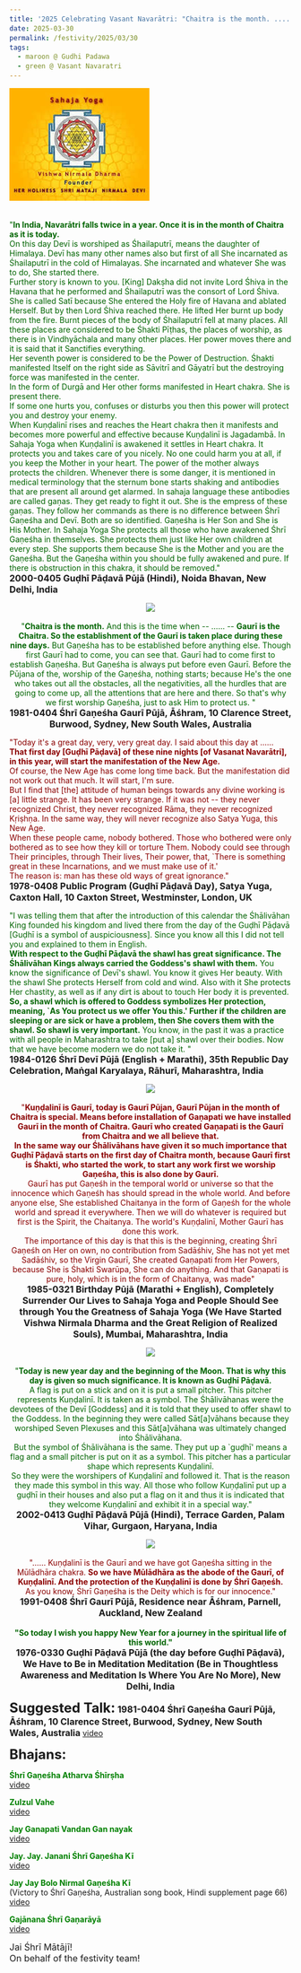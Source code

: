 ```yaml
---
title: '2025 Celebrating Vasant Navarātri: "Chaitra is the month. ...... Gaurī is the Chaitra. So the establishment of the Gaurī is taken place during these nine days" '
date: 2025-03-30
permalink: /festivity/2025/03/30
tags:
  - maroon @ Gudhi Padawa
  - green @ Vasant Navaratri
---
```


<div style="text-align: left"><img src="/images/image1.png" width="250" /></div><br>

<p>
<font color="DarkGreen">"<b>In India, Navarātri falls twice in a year. Once it is in the month of Chaitra as it is today.</b><br> 
On this day Devī is worshiped as Śhailaputrī, means the daughter of Himalaya. Devī has many other names also but first of all She incarnated as Śhailaputrī in the cold of Himalayas. She incarnated and whatever She was to do, She started there.<br>
Further story is known to you. [King] Dakṣha did not invite Lord Śhiva in the Havana that he performed and Śhailaputrī was the consort of Lord Śhiva. She is called Satī because She entered the Holy fire of Havana and ablated Herself. But by then Lord Śhiva reached there. He lifted Her burnt up body from the fire. Burnt pieces of the body of Śhailaputrī fell at many places. All these places are considered to be Śhakti Pīṭhas, the places of worship, as there is in Vindhyāchala and many other places. Her power moves there and it is said that it Sanctifies everything.<br>
Her seventh power is considered to be the Power of Destruction. Śhakti manifested Itself on the right side as Sāvitrī and Gāyatrī but the destroying force was manifested in the center.<br>
In the form of Durgā and Her other forms manifested in Heart chakra. She is present there.<br>
If some one hurts you, confuses or disturbs you then this power will protect you and destroy your enemy.<br>
When Kuṇḍalinī rises and reaches the Heart chakra then it manifests and becomes more powerful and effective because Kuṇḍalinī is Jagadambā. In Sahaja Yoga when Kuṇḍalinī is awakened it settles in Heart chakra. It protects you and takes care of you nicely. No one could harm you at all, if you keep the Mother in your heart. The power of the mother always protects the children. Whenever there is some danger, it is mentioned in medical terminology that the sternum bone starts shaking and antibodies that are present all around get alarmed. In sahaja language these antibodies are called gaṇas. They get ready to fight it out. She is the empress of these gaṇas. They follow her commands as there is no difference between Śhrī Gaṇeśha and Devī. Both are so identified. Gaṇeśha is Her Son and She is His Mother. In Sahaja Yoga She protects all those who have awakened Śhrī Gaṇeśha in themselves. She protects them just like Her own children at every step. She supports them because She is the Mother and you are the Gaṇeśha. But the Gaṇeśha within you should be fully awakened and pure. If there is obstruction in this chakra, it should be removed."</font><br>
<font size="+0"><b>2000-0405 Guḍhī Pāḍavā Pūjā (Hindi), Noida Bhavan, New Delhi, India</b></font>
</p>

<div style="text-align: center"><img src="https://pub-1e517d8c73a64c9c82977d676b1fff72.r2.dev/FT0136.png" /></div>

<p style="text-align:center;">
<font color="DarkGreen">"<b>Chaitra is the month.</b> And this is the time when -- ...... -- <b>Gaurī is the Chaitra. So the establishment of the Gaurī is taken place during these nine days.</b> But Gaṇeśha has to be established before anything else. Though first Gaurī had to come, you can see that. Gaurī had to come first to establish Gaṇeśha. But Gaṇeśha is always put before even Gaurī. Before the Pūjana of the, worship of the Gaṇeśha, nothing starts; because He's the one who takes out all the obstacles, all the negativities, all the hurdles that are going to come up, all the attentions that are here and there. So that's why we first worship Gaṇeśha, just to ask Him to protect us. "</font><br>
<font size="+0"><b>1981-0404 Śhrī Gaṇeśha Gaurī Pūjā, Āśhram, 10 Clarence Street, Burwood, Sydney, New South Wales, Australia</b></font>
</p>

<p>
<font color="DarkRed">"Today it's a great day, very, very great day. I said about this day at ...... <b>That first day [Guḍhī Pāḍavā] of these nine nights [of Vasanat Navarātri], in this year, will start the manifestation of the New Age.</b><br>
Of course, the New Age has come long time back. But the manifestation did not work out that much. It will start, I'm sure.<br>
But I find that [the] attitude of human beings towards any divine working is [a] little strange. It has been very strange. If it was not -- they never recognized Christ, they never recognized Rāma, they never recognized Kṛiṣhṇa. In the same way, they will never recognize also Satya Yuga, this New Age.<br>
When these people came, nobody bothered. Those who bothered were only bothered as to see how they kill or torture Them. Nobody could see through Their principles, through Their lives, Their power, that, `There is something great in these Incarnations, and we must make use of it.'<br>
The reason is: man has these old ways of great ignorance."</font><br>
<font size="+0"><b>1978-0408 Public Program (Guḍhī Pāḍavā Day), Satya Yuga, Caxton Hall, 10 Caxton Street, Westminster, London, UK</b></font>
</p>

<p>
<font color="DarkGreen">"I was telling them that after the introduction of this calendar the Śhālivāhan King founded his kingdom and lived there from the day of the Guḍhī Pāḍavā [Guḍhī is a symbol of auspiciousness]. Since you know all this I did not tell you and explained to them in English.<br>
<b>With respect to the Guḍhī Pāḍavā the shawl has great significance. The Śhālivāhan Kings always carried the Goddess's shawl with them.</b> You know the significance of Devī's shawl. You know it gives Her beauty. With the shawl She protects Herself from cold and wind. Also with it She protects Her chastity, as well as if any dirt is about to touch Her body it is prevented. <b>So, a shawl which is offered to Goddess symbolizes Her protection, meaning, `As You protect us we offer You this.' Further if the children are sleeping or are sick or have a problem, then She covers them with the shawl. So shawl is very important.</b> You know, in the past it was a practice with all people in Maharashtra to take [put a] shawl over their bodies. Now that we have become modern we do not take it. "</font><br>
<font size="+0"><b>1984-0126 Śhrī Devī Pūjā (English + Marathi), 35th Republic Day Celebration, Maṅgal Karyalaya, Rāhurī, Maharashtra, India</b></font>
</p>

<div style="text-align: center"><img src="https://pub-1e517d8c73a64c9c82977d676b1fff72.r2.dev/FT0137.png" /></div>

<p style="text-align:center;">
<font color="DarkRed">"<b>Kuṇḍalinī is Gaurī, today is Gaurī Pūjan, Gaurī Pūjan in the month of Chaitra is special. Means before installation of Gaṇapati we have installed Gaurī in the month of Chaitra. Gaurī who created Gaṇapati is the Gaurī from Chaitra and we all believe that.<br>
In the same way our Śhālivāhans have given it so much importance that Guḍhī Pāḍavā starts on the first day of Chaitra month, because Gaurī first is Śhakti, who started the work, to start any work first we worship Gaṇeśha, this is also done by Gaurī.</b><br>
Gaurī has put Gaṇeśh in the temporal world or universe so that the innocence which Gaṇeśh has should spread in the whole world. And before anyone else, She established Chaitanya in the form of Gaṇeśh for the whole world and spread it everywhere. Then we will do whatever is required but first is the Spirit, the Chaitanya. The world's Kuṇḍalinī, Mother Gaurī has done this work.<br>
The importance of this day is that this is the beginning, creating Śhrī Gaṇeśh on Her on own, no contribution from Sadāśhiv, She has not yet met Sadāśhiv, so the Virgin Gaurī, She created Gaṇapati from Her Powers, because She is Śhakti Swarūpa, She can do anything. And that Gaṇapati is pure, holy, which is in the form of Chaitanya, was made"</font><br>
<font size="+0"><b>1985-0321 Birthday Pūjā (Marathi + English), Completely Surrender Our Lives to Sahaja Yoga and People Should See through You the Greatness of Sahaja Yoga (We Have Started Vishwa Nirmala Dharma and the Great Religion of Realized Souls), Mumbai, Maharashtra, India</b></font>
</p>

<div style="text-align: center"><img src="https://pub-1e517d8c73a64c9c82977d676b1fff72.r2.dev/FT0138.png" /></div>

<p style="text-align:center;">
<font color="DarkGreen">"<b>Today is new year day and the beginning of the Moon. That is why this day is given so much significance. It is known as Guḍhī Pāḍavā.</b><br>
A flag is put on a stick and on it is put a small pitcher. This pitcher represents Kuṇḍalinī. It is taken as a symbol. The Śhālivāhanas were the devotees of the Devī [Goddess] and it is told that they used to offer shawl to the Goddess. In the beginning they were called Sāt[a]vāhans because they worshiped Seven Plexuses and this Sāt[a]vāhana was ultimately changed into Śhālivāhana.<br>
But the symbol of Śhālivāhana is the same. They put up a `guḍhī' means a flag and a small pitcher is put on it as a symbol. This pitcher has a particular shape which represents Kuṇḍalinī.<br>
So they were the worshipers of Kuṇḍalinī and followed it. That is the reason they made this symbol in this way. All those who follow Kuṇḍalinī put up a guḍhī in their houses and also put a flag on it and thus it is indicated that they welcome Kuṇḍalinī and exhibit it in a special way."</font><br>
<font size="+0"><b>2002-0413 Guḍhī Pāḍavā Pūjā (Hindi), Terrace Garden, Palam Vihar, Gurgaon, Haryana, India</b></font>
</p>

<div style="text-align: center"><img src="https://pub-1e517d8c73a64c9c82977d676b1fff72.r2.dev/FT0139.png" /></div>

<p style="text-align:center;">
<font color="DarkRed">"...... Kuṇḍalinī is the Gaurī and we have got Gaṇeśha sitting in the Mūlādhāra chakra. <b>So we have Mūlādhāra as the abode of the Gaurī, of Kuṇḍalinī. And the protection of the Kuṇḍalinī is done by Śhrī Gaṇeśh.</b><br>
As you know, Śhrī Gaṇeśha is the Deity which is for our innocence."</font><br>
<font size="+0"><b>1991-0408 Śhrī Gaurī Pūjā, Residence near Āśhram, Parnell, Auckland, New Zealand</b></font><br>
<br>
<font color="DarkGreen"><b>"So today I wish you happy New Year for a journey in the spiritual life of this world."</b></font><br>
<font size="+0"><b>1976-0330 Guḍhī Pāḍavā Pūjā (the day before Guḍhī Pāḍavā), We Have to Be in Meditation Meditation (Be in Thoughtless Awareness and Meditation Is Where You Are No More), New Delhi, India</b></font>
</p>

<font size="+2"><b>Suggested Talk:</b></font> 
<font size="+0"><b>1981-0404 Śhrī Gaṇeśha Gaurī Pūjā, Āśhram, 10 Clarence Street, Burwood, Sydney, New South Wales, Australia</b></font>
<a href="https://vimeo.com/865090331"> video</a><br>

<font size="+2"><b>Bhajans:</b></font>

<p>
<font color="green"><b>Śhrī Gaṇeśha Atharva Śhīrṣha</b></font><br>
<a href="https://seven-teams.github.io/Videos_Links.html">video</a>
</p>

<p>
<font color="green"><b>Zulzul Vahe</b></font><br>
<a href="https://youtu.be/TbbNsFKL07c">video</a>
</p>
 
<p>
<font color="green"><b>Jay Ganapati Vandan Gan nayak</b></font><br>
<a href="https://seven-teams.github.io/Videos_Links.html">video</a>
</p>

<p>
<font color="green"><b>Jay. Jay. Janani Śhrī Gaṇeśha Kī</b></font><br>
<a href="https://youtu.be/osyZMyvmqfA">video</a> 
</p>

<p>
<font color="green"><b>Jay Jay Bolo Nirmal Gaṇeśha Kī</b></font><br>
(Victory to Śhrī Gaṇeśha, Australian song book, Hindi supplement page 66)<br>
<a href="https://seven-teams.github.io/Videos_Links.html">video</a>
</p>

<p>
<font color="green"><b>Gajānana Śhrī Gaṇarāyā</b></font><br>
<a href="https://seven-teams.github.io/Videos_Links.html">video</a>
</p>

<p>
<font size="+0">Jai Śhrī Mātājī!<br>
On behalf of the festivity team!</font>
</p>